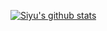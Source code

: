 [![Siyu's github stats](https://github-readme-stats.vercel.app/api?username=siyu6974&count_private=true&show_icons=true&theme=react)](https://github.com/anuraghazra/github-readme-stats)

<!---

[![Top Langs](https://github-readme-stats.vercel.app/api/top-langs/?username=siyu6974&layout=compact&hide=jupyter%20notebook&exclude_repo=cosmostation)](https://github.com/anuraghazra/github-readme-stats)

-->
